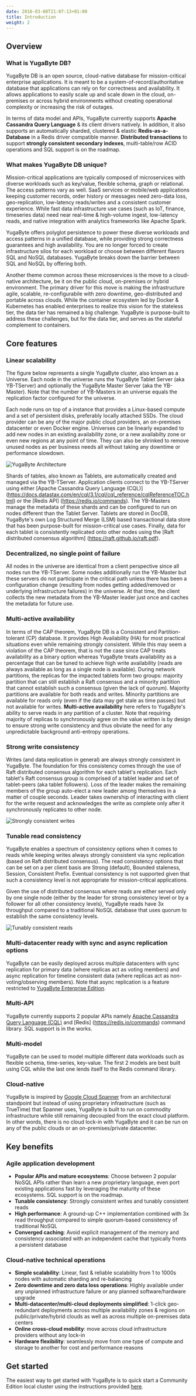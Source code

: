 ```yaml
---
date: 2016-03-08T21:07:13+01:00
title: Introduction
weight: 2
---
```


## Overview

### What is YugaByte DB?

YugaByte DB is an open source, cloud-native database for mission-critical enterprise applications. It is meant to be a system-of-record/authoritative database that applications can rely on for correctness and availability. It allows applications to easily scale up and scale down in the cloud, on-premises or across hybrid environments without creating operational complexity or increasing the risk of outages.

In terms of data model and APIs, YugaByte currently supports **Apache Cassandra Query Language** & its client drivers natively. In addition, it also supports an automatically sharded, clustered & elastic **Redis-as-a-Database** in a Redis driver compatible manner. **Distributed transactions** to support **strongly consistent secondary indexes**, multi-table/row ACID operations and SQL support is on the roadmap.

### What makes YugaByte DB unique?

Mission-critical applications are typically composed of microservices with diverse workloads such as key/value, flexible schema, graph or relational. The access patterns vary as well. SaaS services or mobile/web applications keeping customer records, order history or messages need zero-data loss, geo-replication, low-latency reads/writes and a consistent customer experience. While fast data infrastructure use cases (such as IoT, finance, timeseries data) need near real-time & high-volume ingest, low-latency reads, and native integration with analytics frameworks like Apache Spark.

YugaByte offers polyglot persistence to power these diverse workloads and access patterns in a unified database, while providing strong correctness guarantees and high availability. You are no longer forced to create infrastructure silos for each workload or choose between different flavors SQL and NoSQL databases. YugaByte breaks down the barrier between SQL and NoSQL by offering both.

Another theme common across these microservices is the move to a cloud-native architecture, be it on the public cloud, on-premises or hybrid environment. The primary driver for this move is making the infrastructure agile, scalable, re-configurabile with zero downtime, geo-distributed and portable across clouds. While the container ecosystem led by Docker & Kubernetes has enabled enterprises to realize this vision for the stateless tier, the data tier has remained a big challenge.  YugaByte is purpose-built to address these challenges, but for the data tier, and serves as the stateful complement to containers.

## Core features

### Linear scalability

The figure below represents a single YugaByte cluster, also known as a Universe. Each node in the universe runs the YugaByte Tablet Server (aka YB-TServer) and optionally the YugaByte Master Server (aka the YB-Master). Note that the number of YB-Masters in an universe equals the replication factor configured for the universe.

Each node runs on top of a instance that provides a Linux-based compute and a set of persistent disks, preferably locally attached SSDs. The cloud provider can be any of the major public cloud providers, an on-premises datacenter or even Docker engine. Universes can be linearly expanded to add new nodes in an existing availability zone, or a new availabilty zone or even new regions at any point of time. They can also be shrinked to remove unused nodes as per business needs all without taking any downtime or performance slowdown.

![YugaByte Architecture](/images/linear-scalability.png)

Shards of tables, also known as Tablets, are automatically created and managed via the YB-TServer. Application clients connect to the YB-TServer using either [Apache Cassandra Query Language (CQL)] (https://docs.datastax.com/en/cql/3.1/cql/cql_reference/cqlReferenceTOC.html) or the [Redis API] (https://redis.io/commands). The YB-Masters manage the metadata of these shards and can be configured to run on nodes different than the Tablet Server. Tablets are stored in DocDB, YugaByte's own Log Structured Merge (LSM) based transactional data store that has been purpose-built for mission-critical use cases. Finally, data for each tablet is consistently replicated onto other nodes using the [Raft distributed consensus algorithm] (https://raft.github.io/raft.pdf).

### Decentralized, no single point of failure

All nodes in the universe are identical from a client perspective since all nodes run the YB-TServer. Some nodes additionally run the YB-Master but these servers do not participate in the critical path unless there has been a configuration change (resulting from nodes getting added/removed or underlying infrastructure failures) in the universe. At that time, the client collects the new metadata from the YB-Master leader just once and caches the metadata for future use.

### Multi-active availability

In terms of the CAP theorem, YugaByte DB is a Consistent and Partition-tolerant (CP) database. It provides High Availability (HA) for most practical situations even while remaining strongly consistent. While this may seem a violation of the CAP theorem, that is not the case since CAP treats availability as a binary option whereas YugaByte treats availability as a percentage that can be tuned to achieve high write availability (reads are always available as long as a single node is available). During network partitions, the replicas for the impacted tablets form two groups: majority partition that can still establish a Raft consensus and a minority partition that cannot establish such a consensus (given the lack of quorum). Majority partitions are available for both reads and writes. Minority partitions are available for reads only (even if the data may get stale as time passes) but not available for writes. **Multi-active availability** here refers to YugaByte's ability to serve reads in any partition of a cluster. Note that requiring majority of replicas to synchronously agree on the value written is by design to ensure strong write consistency and thus obviate the need for any unpredictable background anti-entropy operations. 

### Strong write consistency

Writes (and data replication in general) are always strongly consistent in YugaByte. The foundation for this consistency comes through the use of Raft distributed consensus algorithm for each tablet's replication. Each tablet's Raft consensus group is comprised of a tablet leader and set of tablet-peers (aka tablet followers). Loss of the leader makes the remaining members of the group auto-elect a new leader among themselves in a matter of couple seconds. Leader takes ownership of interacting with client for the write request and acknowledges the write as complete only after it synchronously replicates to other node. 

![Strongly consistent writes](/images/strongly-consistent-writes.png)

### Tunable read consistency

YugaByte enables a spectrum of consistency options when it comes to reads while keeping writes always strongly consistent via sync replication (based on Raft distributed consensus). The read consistency options that can be set on a per client basis are Strong (default), Bounded staleness, Session, Consistent Prefix. Eventual consistency is not supported given that such a consistency level is not appropriate for mission-critical applications.

Given the use of distributed consensus where reads are either served only by one single node (either by the leader for strong consistency level or by a follower for all other consistency levels), YugaByte reads have 3x throughput compared to a traditional NoSQL database that uses quorum to establish the same consistency levels. 

![Tunably consistent reads](/images/tunably-consistent-reads.png)

### Multi-datacenter ready with sync and async replication options
YugaByte can be easily deployed across multiple datacenters with sync replication for primary data (where replicas act as voting members) and async replication for timeline consistent data (where replicas act as non-voting/observing members). Note that async replication is a feature restricted to [YugaByte Enterprise Edition](/#product-editions).

### Multi-API
YugaByte currently supports 2 popular APIs namely [Apache Cassandra Query Language (CQL)](https://docs.datastax.com/en/cql/3.1/cql/cql_reference/cqlReferenceTOC.html) and [Redis] (https://redis.io/commands) command library. SQL support is in the works.

### Multi-model
YugaByte can be used to model multiple different data workloads such as flexible schema, time-series, key-value. The first 2 models are best built using CQL while the last one lends itself to the Redis command library.

### Cloud-native
YugaByte is inspired by [Google Cloud Spanner](https://cloud.google.com/spanner/) from an architectural standpoint but instead of using proprietary infrastructure (such as TrueTime) that Spanner uses, YugaByte is built to run on commodity infrastructure while still remaining decoupled from the exact cloud platform. In other words, there is no cloud lock-in with YugaByte and it can be run on any of the public clouds or an on-premises/private datacenter.

## Key benefits

### Agile application development

- **Popular APIs and mature ecosystems**: Choose between 2 popular NoSQL APIs rather than learn a new proprietary language, even port existing applications fast by leveraging the maturity of these ecosystems. SQL support is on the roadmap.
- **Tunable consistency**: Strongly consistent writes and tunably consistent reads 
- **High performance**: A ground-up C++ implementation combined with 3x read throughput compared to simple quorum-based consistency of traditional NoSQL
- **Converged caching**: Avoid explicit management of the memory and consistency associated with an independent cache that typically fronts a persistent database

### Cloud-native technical operations

- **Simple scalability**: Linear, fast & reliable scalability from 1 to 1000s nodes with automatic sharding and re-balancing
- **Zero downtime and zero data loss operations**: Highly available under any unplanned infrastructure failure or any planned software/hardware upgrade
- **Multi-datacenter/multi-cloud deployments simplified**: 1-click geo-redundant deployments across multiple availability zones & regions on public/private/hybrid clouds as well as across multiple on-premises data centers 
- **Online cross-cloud mobility**: move across cloud infrastructure providers without any lock-in
- **Hardware flexibility**: seamlessly move from one type of compute and storage to another for cost and performance reasons

## Get started 

The easiest way to get started with YugaByte is to quick start a Community Edition local cluster using the instructions provided [here](/community-edition/quick-start/).

